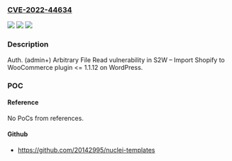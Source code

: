 ### [CVE-2022-44634](https://cve.mitre.org/cgi-bin/cvename.cgi?name=CVE-2022-44634)
![](https://img.shields.io/static/v1?label=Product&message=S2W%20%E2%80%93%20Import%20Shopify%20to%20WooCommerce%20(WordPress%20plugin)&color=blue)
![](https://img.shields.io/static/v1?label=Version&message=%3C%3D%201.1.12%3C%3D%201.1.12%20&color=brighgreen)
![](https://img.shields.io/static/v1?label=Vulnerability&message=Local%20File%20Inclusion%20(LFI)&color=brighgreen)

### Description

Auth. (admin+) Arbitrary File Read vulnerability in S2W – Import Shopify to WooCommerce plugin <= 1.1.12 on WordPress.

### POC

#### Reference
No PoCs from references.

#### Github
- https://github.com/20142995/nuclei-templates

